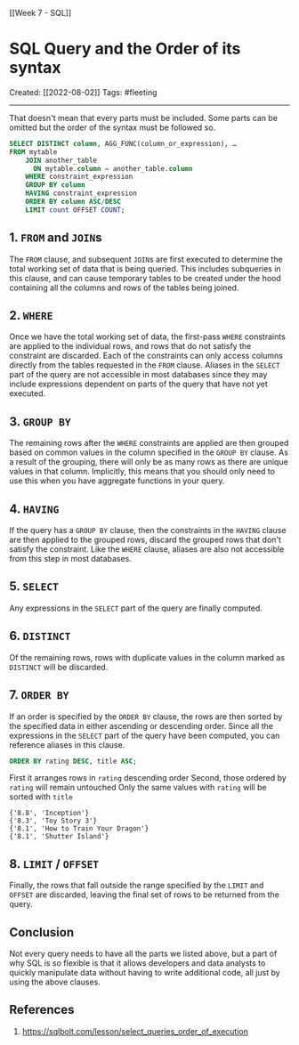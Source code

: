 [[Week 7 - SQL]]

# SQL Query and the Order of its syntax
Created:  [[2022-08-02]]
Tags: #fleeting 

---
That doesn't mean that every parts must be included.
Some parts can be omitted but the order of the syntax must be followed so.
```SQL
SELECT DISTINCT column, AGG_FUNC(column_or_expression), …
FROM mytable
    JOIN another_table
      ON mytable.column = another_table.column
    WHERE constraint_expression
    GROUP BY column
    HAVING constraint_expression
    ORDER BY column ASC/DESC
    LIMIT count OFFSET COUNT;
```


## 1. `FROM` and `JOIN`s

The `FROM` clause, and subsequent `JOIN`s are first executed to determine the total working set of data that is being queried. This includes subqueries in this clause, and can cause temporary tables to be created under the hood containing all the columns and rows of the tables being joined.

## 2. `WHERE`

Once we have the total working set of data, the first-pass `WHERE` constraints are applied to the individual rows, and rows that do not satisfy the constraint are discarded. Each of the constraints can only access columns directly from the tables requested in the `FROM` clause. Aliases in the `SELECT` part of the query are not accessible in most databases since they may include expressions dependent on parts of the query that have not yet executed.

## 3. `GROUP BY`

The remaining rows after the `WHERE` constraints are applied are then grouped based on common values in the column specified in the `GROUP BY` clause. As a result of the grouping, there will only be as many rows as there are unique values in that column. Implicitly, this means that you should only need to use this when you have aggregate functions in your query.

## 4. `HAVING`

If the query has a `GROUP BY` clause, then the constraints in the `HAVING` clause are then applied to the grouped rows, discard the grouped rows that don't satisfy the constraint. Like the `WHERE` clause, aliases are also not accessible from this step in most databases.

## 5. `SELECT`

Any expressions in the `SELECT` part of the query are finally computed.

## 6. `DISTINCT`

Of the remaining rows, rows with duplicate values in the column marked as `DISTINCT` will be discarded.

## 7. `ORDER BY`

If an order is specified by the `ORDER BY` clause, the rows are then sorted by the specified data in either ascending or descending order. Since all the expressions in the `SELECT` part of the query have been computed, you can reference aliases in this clause.

```SQL
ORDER BY rating DESC, title ASC;
```
First it arranges rows in `rating` descending order
Second, those ordered by `rating` will remain untouched
Only the same values with `rating` will be sorted with `title` 
```
{'8.8', 'Inception'}
{'8.3', 'Toy Story 3'}
{'8.1', 'How to Train Your Dragon'}
{'8.1', 'Shutter Island'}
```



## 8. `LIMIT` / `OFFSET`

Finally, the rows that fall outside the range specified by the `LIMIT` and `OFFSET` are discarded, leaving the final set of rows to be returned from the query.


## Conclusion
Not every query needs to have all the parts we listed above, 
but a part of why SQL is so flexible is that 
    it allows developers and data analysts to quickly manipulate data 
    without having to write additional code, all just by using the above clauses.












## References
1. https://sqlbolt.com/lesson/select_queries_order_of_execution